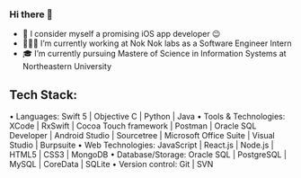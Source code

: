 ### Hi there 👋

- 📱 I consider myself a promising iOS app developer 😉
- 🧑🏻‍💻 I’m currently working at Nok Nok labs as a Software Engineer Intern
- 🎓 I’m currently pursuing Mastere of Science in Information Systems at Northeastern University

## Tech Stack:
  • Languages: Swift 5 | Objective C |  Python | Java
  • Tools & Technologies: XCode | RxSwift | Cocoa Touch framework | Postman | Oracle SQL Developer | Android Studio | Sourcetree |
  Microsoft Office Suite | Visual Studio | Burpsuite
  • Web Technologies: JavaScript | React.js | Node.js | HTML5 | CSS3 | MongoDB
  • Database/Storage: Oracle SQL | PostgreSQL | MySQL | CoreData | SQLite
  • Version control: Git | SVN
